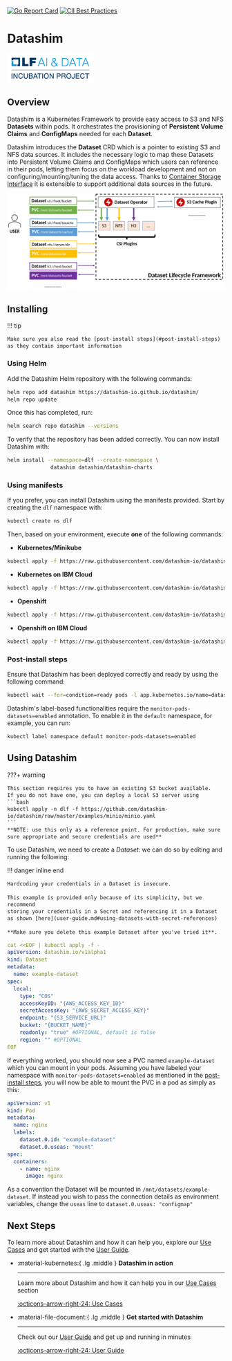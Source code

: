 [![Go Report Card](https://goreportcard.com/badge/github.com/IBM/dataset-lifecycle-framework)](https://goreportcard.com/report/github.com/datashim-io/datashim)
[![CII Best Practices](https://bestpractices.coreinfrastructure.org/projects/4821/badge)](https://bestpractices.coreinfrastructure.org/projects/4821)

# Datashim

<img src="./pictures/lfaidata-project-badge-incubation-color.png" alt="drawing" width="200"/>

## Overview

Datashim is a Kubernetes Framework to provide easy access to S3 and NFS
**Datasets** within pods. It orchestrates the provisioning of **Persistent
Volume Claims** and **ConfigMaps** needed for each **Dataset**.

Datashim introduces the **Dataset** CRD which is a pointer to existing S3 and
NFS data sources. It includes the necessary logic to map these Datasets into
Persistent Volume Claims and ConfigMaps which users can reference in their pods,
letting them focus on the workload development and not on
configuring/mounting/tuning the data access. Thanks to
[Container Storage Interface](https://kubernetes-csi.github.io/docs/) it is
extensible to support additional data sources in the future.

![DLF](./pictures/dlf.png)

## Installing

!!! tip

    Make sure you also read the [post-install steps](#post-install-steps)
    as they contain important information

### Using Helm

Add the Datashim Helm repository with the following commands:

```bash
helm repo add datashim https://datashim-io.github.io/datashim/
helm repo update
```

Once this has completed, run:

```bash
helm search repo datashim --versions
```

To verify that the repository has been added correctly. You can now install
Datashim with:

```bash
helm install --namespace=dlf --create-namespace \
              datashim datashim/datashim-charts
```

### Using manifests

If you prefer, you can install Datashim using the manifests provided. Start by
creating the `dlf` namespace with:

```bash
kubectl create ns dlf
```

Then, based on your environment, execute **one** of the following commands:

- **Kubernetes/Minikube**

```bash
kubectl apply -f https://raw.githubusercontent.com/datashim-io/datashim/master/release-tools/manifests/dlf.yaml
```

- **Kubernetes on IBM Cloud**

```bash
kubectl apply -f https://raw.githubusercontent.com/datashim-io/datashim/master/release-tools/manifests/dlf-ibm-k8s.yaml
```

- **Openshift**

```bash
kubectl apply -f https://raw.githubusercontent.com/datashim-io/datashim/master/release-tools/manifests/dlf-oc.yaml
```

- **Openshift on IBM Cloud**

```bash
kubectl apply -f https://raw.githubusercontent.com/datashim-io/datashim/master/release-tools/manifests/dlf-ibm-oc.yaml
```

### Post-install steps

Ensure that Datashim has been deployed correctly and ready by using the
following command:

```bash
kubectl wait --for=condition=ready pods -l app.kubernetes.io/name=datashim -n dlf
```

Datashim's label-based functionalities require the
`monitor-pods-datasets=enabled` annotation. To enable it in the `default`
namespace, for example, you can run:

```bash
kubectl label namespace default monitor-pods-datasets=enabled
```

## Using Datashim

???+ warning

    This section requires you to have an existing S3 bucket available.
    If you do not have one, you can deploy a local S3 server using
    ```bash
    kubectl apply -n dlf -f https://github.com/datashim-io/datashim/raw/master/examples/minio/minio.yaml
    ```
    **NOTE: use this only as a reference point. For production, make sure sure appropriate and secure credentials are used**

To use Datashim, we need to create a _Dataset_: we can do so by editing and
running the following:

!!! danger inline end

    Hardcoding your credentials in a Dataset is insecure.

    This example is provided only because of its simplicity, but we recommend
    storing your credentials in a Secret and referencing it in a Dataset
    as shown [here](user-guide.md#using-datasets-with-secret-references)

    **Make sure you delete this example Dataset after you've tried it**.

```yaml
cat <<EOF | kubectl apply -f -
apiVersion: datashim.io/v1alpha1
kind: Dataset
metadata:
  name: example-dataset
spec:
  local:
    type: "COS"
    accessKeyID: "{AWS_ACCESS_KEY_ID}"
    secretAccessKey: "{AWS_SECRET_ACCESS_KEY}"
    endpoint: "{S3_SERVICE_URL}"
    bucket: "{BUCKET_NAME}"
    readonly: "true" #OPTIONAL, default is false
    region: "" #OPTIONAL
EOF
```

If everything worked, you should now see a PVC named `example-dataset` which you
can mount in your pods. Assuming you have labeled your namespace with
`monitor-pods-datasets=enabled` as mentioned in the
[post-install steps](#post-install-steps), you will now be able to mount the PVC
in a pod as simply as this:

```yaml
apiVersion: v1
kind: Pod
metadata:
  name: nginx
  labels:
    dataset.0.id: "example-dataset"
    dataset.0.useas: "mount"
spec:
  containers:
    - name: nginx
      image: nginx
```

As a convention the Dataset will be mounted in `/mnt/datasets/example-dataset`.
If instead you wish to pass the connection details as environment variables,
change the `useas` line to `dataset.0.useas: "configmap"`

## Next Steps

To learn more about Datashim and how it can help you, explore our
[Use Cases](use-cases.md) and get started with the [User Guide](user-guide.md).


<div class="grid cards" markdown>

-   :material-kubernetes:{ .lg .middle } __Datashim in action__

    ---

    Learn more about Datashim and how it can help you in our [Use Cases](use-cases.md) section

    [:octicons-arrow-right-24: Use Cases](use-cases.md)

-   :material-file-document:{ .lg .middle } __Get started with Datashim__

    ---

    Check out our [User Guide](user-guide.md) and get up
    and running in minutes

    [:octicons-arrow-right-24: User Guide](user-guide.md)

</div>